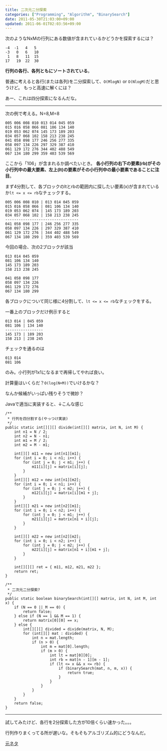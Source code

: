 ```yaml
---
title: 二次元二分探索
categories: ["Programming", "Algorithm", "BinarySearch"]
date: 2011-05-30T21:03:00+09:00
updated: 2011-06-01T02:03:56+09:00
---
```


次のようなNxMの行列にある数値が含まれているかどうかを探索するには？

    -4  -1   4   5
    -3   0   6   10
     1   8   11  15
    17   19  22  30

**行列の各行、各列ともにソートされている**。

普通に考えると各行(または各列)を二分探索して、`O(MlogN)` or `O(NlogM)`だと思うけど。
もっと高速に解くには？


あー、これは四分探索になるんだな。

----

次の例で考える。N=8,M=8

    005 006 008 010 013 014 045 059 
    015 016 058 066 081 106 134 140 
    019 053 062 074 145 173 189 203 
    034 057 068 102 158 213 238 245 
    041 058 098 177 246 256 277 335 
    058 097 134 226 297 329 387 410 
    061 129 172 276 344 402 488 549 
    067 134 180 299 359 403 539 569 

ここから「106」が含まれるか調べたいとき。
**各小行列の右下の要素(rb)がその小行列中の最大要素、左上(lt)の要素がその小行列中の最小要素であることに注目**。

まず4分割して、各ブロックのltとrbの範囲内に探したい要素(x)が含まれているか`lt <= x <= rb`なチェックする。

    005 006 008 010 | 013 014 045 059 
    015 016 058 066 | 081 106 134 140 
    019 053 062 074 | 145 173 189 203 
    034 057 068 102 | 158 213 238 245 
    ---------------------------------
    041 058 098 177 | 246 256 277 335 
    058 097 134 226 | 297 329 387 410 
    061 129 172 276 | 344 402 488 549 
    067 134 180 299 | 359 403 539 569 

今回の場合、次の2ブロックが該当


    013 014 045 059 
    081 106 134 140 
    145 173 189 203 
    158 213 238 245

    041 058 098 177
    058 097 134 226 
    061 129 172 276
    067 134 180 299
 

各ブロックについて同じ様に4分割して、`lt <= x <= rb`なチェックをする。

一番上のブロックだけ例示すると

    013 014 | 045 059 
    081 106 | 134 140 
    -----------------
    145 173 | 189 203 
    158 213 | 238 245

チェックを通るのは

    013 014
    081 106

のみ。小行列が1x1になるまで再帰してやれば良い。


計算量はいくらだ？`O(log(N+M))`でいけるかな？

なんか候補がいっぱい残りそうで微妙？

Javaで適当に実装すると、↓こんな感じ


    /**
     * 行列を四分割する(やっつけ実装)
     */
    public static int[][][] divide(int[][] matrix, int N, int M) {
        int n1 = N / 2;
        int n2 = N - n1;
        int m1 = M / 2;
        int m2 = M - m1;

        int[][] m11 = new int[n1][m1];
        for (int i = 0; i < n1; i++) {
            for (int j = 0; j < m1; j++) {
                m11[i][j] = matrix[i][j];
            }
        }
        int[][] m12 = new int[n1][m2];
        for (int i = 0; i < n1; i++) {
            for (int j = 0; j < m2; j++) {
                m12[i][j] = matrix[i][m1 + j];
            }
        }
        int[][] m21 = new int[n2][m1];
        for (int i = 0; i < n2; i++) {
            for (int j = 0; j < m1; j++) {
                m21[i][j] = matrix[n1 + i][j];
            }
        }

        int[][] m22 = new int[n2][m2];
        for (int i = 0; i < n2; i++) {
            for (int j = 0; j < m2; j++) {
                m22[i][j] = matrix[n1 + i][m1 + j];
            }
        }

        int[][][] ret = { m11, m12, m21, m22 };
        return ret;
    }

    /**
     * 二次元二分探索?
     */
    public static boolean binarySearch(int[][] matrix, int N, int M, int x) {
        if (N == 0 || M == 0) {
            return false;
        } else if (N == 1 && M == 1) {
            return matrix[0][0] == x;
        } else {
            int[][][] divided = divide(matrix, N, M);
            for (int[][] mat : divided) {
                int n = mat.length;
                if (n > 0) {
                    int m = mat[0].length;
                    if (m > 0) {
                        int lt = mat[0][0];
                        int rb = mat[n - 1][m - 1];
                        if (lt <= x && x <= rb) {
                            if (binarySearch(mat, n, m, x)) {
                                return true;
                            }
                        }
                    }
                }
            }
        }
        return false;
    }


----

試してみたけど、各行を2分探索した方が10倍くらい速かった。。。

行列作りまくってる所が遅いな。そもそもアルゴリズム的にどうなんだ。


[元ネタ][1]


  [1]: http://javasplitter.blogspot.com/2010/10/interviewed-at-google-pt1.html
